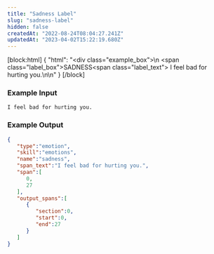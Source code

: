 ```yaml
---
title: "Sadness Label"
slug: "sadness-label"
hidden: false
createdAt: "2022-08-24T08:04:27.241Z"
updatedAt: "2023-04-02T15:22:19.680Z"
---
```

[block:html]
{
  "html": "<div class=\"example_box\">\n  <span class=\"label_box\">SADNESS</span><span class=\"label_text\"> I feel bad for hurting you.</span>\n</div>\n"
}
[/block]



### Example Input

```
I feel bad for hurting you.	
```



### Example Output

```json
{
   "type":"emotion",
   "skill":"emotions",
   "name":"sadness",
   "span_text":"I feel bad for hurting you.",
   "span":[
      0,
      27
   ],
   "output_spans":[
      {
         "section":0,
         "start":0,
         "end":27
      }
   ]
}
```